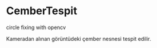 # CemberTespit
circle fixing with opencv

Kameradan alınan görüntüdeki çember nesnesi tespit edilir.
